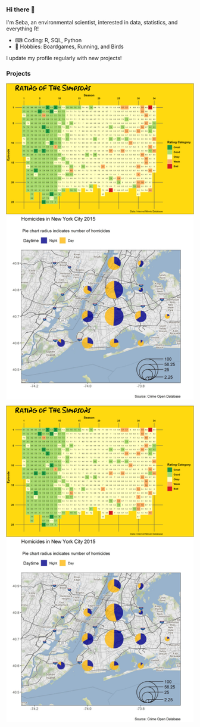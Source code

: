 ### Hi there 👋

I'm Seba, an environmental scientist, interested in data, statistics, and everything R!

- ⌨ Coding: R, SQL, Python
- 🎲 Hobbies: Boardgames, Running, and Birds

I update my profile regularly with new projects!

### Projects
<a href="https://github.com/seb1458/rating-simpsons/tree/main">
  <img src="https://github.com/seb1458/rating-simpsons/blob/main/plots/simpsonsRating.png">
</a>

<a href="https://github.com/seb1458/swd/tree/main/2022/09_simpleComplex">
  <img src="https://github.com/seb1458/swd/blob/main/2022/09_simpleComplex/img/map_plot_mod.jpg">
</a>


[![SimpsonsRatings](https://github.com/seb1458/rating-simpsons/blob/main/plots/simpsonsRating.png)](https://github.com/seb1458/rating-simpsons/tree/main)[![swd202209](https://github.com/seb1458/swd/blob/main/2022/09_simpleComplex/img/map_plot_mod.jpg)](https://github.com/seb1458/swd/tree/main/2022/09_simpleComplex)

